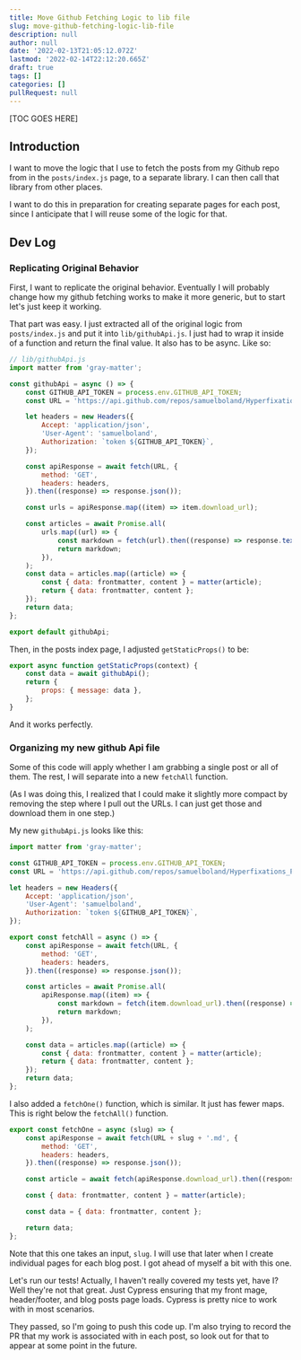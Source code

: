 ```yaml
---
title: Move Github Fetching Logic to lib file
slug: move-github-fetching-logic-lib-file
description: null
author: null
date: '2022-02-13T21:05:12.072Z'
lastmod: '2022-02-14T22:12:20.665Z'
draft: true
tags: []
categories: []
pullRequest: null
---
```


[TOC GOES HERE]

## Introduction

I want to move the logic that I use to fetch the posts from my Github repo from in the `posts/index.js` page, to a separate library. I can then call that library from other places.

I want to do this in preparation for creating separate pages for each post, since I anticipate that I will reuse some of the logic for that.

## Dev Log

### Replicating Original Behavior

First, I want to replicate the original behavior. Eventually I will probably change how my github fetching works to make it more generic, but to start let's just keep it working.

That part was easy. I just extracted all of the original logic from `posts/index.js` and put it into `lib/githubApi.js`. I just had to wrap it inside of a function and return the final value. It also has to be async. Like so:

```js
// lib/githubApi.js
import matter from 'gray-matter';

const githubApi = async () => {
    const GITHUB_API_TOKEN = process.env.GITHUB_API_TOKEN;
    const URL = 'https://api.github.com/repos/samuelboland/Hyperfixations_Posts/contents/posts';

    let headers = new Headers({
        Accept: 'application/json',
        'User-Agent': 'samuelboland',
        Authorization: `token ${GITHUB_API_TOKEN}`,
    });

    const apiResponse = await fetch(URL, {
        method: 'GET',
        headers: headers,
    }).then((response) => response.json());

    const urls = apiResponse.map((item) => item.download_url);

    const articles = await Promise.all(
        urls.map((url) => {
            const markdown = fetch(url).then((response) => response.text());
            return markdown;
        }),
    );
    const data = articles.map((article) => {
        const { data: frontmatter, content } = matter(article);
        return { data: frontmatter, content };
    });
    return data;
};

export default githubApi;

```

Then, in the posts index page, I adjusted `getStaticProps()` to be:

```js
export async function getStaticProps(context) {
    const data = await githubApi();
    return {
        props: { message: data },
    };
}
```

And it works perfectly.

### Organizing my new github Api file

Some of this code will apply whether I am grabbing a single post or all of them. The rest, I will separate into a new `fetchAll` function.

(As I was doing this, I realized that I could make it slightly more compact by removing the step where I pull out the URLs. I can just get those and download them in one step.)

My new `githubApi.js` looks like this:

```js
import matter from 'gray-matter';

const GITHUB_API_TOKEN = process.env.GITHUB_API_TOKEN;
const URL = 'https://api.github.com/repos/samuelboland/Hyperfixations_Posts/contents/posts/';

let headers = new Headers({
    Accept: 'application/json',
    'User-Agent': 'samuelboland',
    Authorization: `token ${GITHUB_API_TOKEN}`,
});

export const fetchAll = async () => {
    const apiResponse = await fetch(URL, {
        method: 'GET',
        headers: headers,
    }).then((response) => response.json());

    const articles = await Promise.all(
        apiResponse.map((item) => {
            const markdown = fetch(item.download_url).then((response) => response.text());
            return markdown;
        }),
    );

    const data = articles.map((article) => {
        const { data: frontmatter, content } = matter(article);
        return { data: frontmatter, content };
    });
    return data;
};
```

I also added a `fetchOne()` function, which is similar. It just has fewer maps. This is right below the `fetchAll()` function.

```js
export const fetchOne = async (slug) => {
    const apiResponse = await fetch(URL + slug + '.md', {
        method: 'GET',
        headers: headers,
    }).then((response) => response.json());

    const article = await fetch(apiResponse.download_url).then((response) => response.text());

    const { data: frontmatter, content } = matter(article);

    const data = { data: frontmatter, content };

    return data;
};
```

Note that this one takes an input, `slug`. I will use that later when I create individual pages for each blog post. I got ahead of myself a bit with this one.

Let's run our tests! Actually, I haven't really covered my tests yet, have I? Well they're not that great. Just Cypress ensuring that my front mage, header/footer, and blog posts page loads. Cypress is pretty nice to work with in most scenarios.

They passed, so I'm going to push this code up. I'm also trying to record the PR that my work is associated with in each post, so look out for that to appear at some point in the future.
